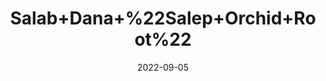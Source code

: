 ---
title: 'Salab+Dana+%22Salep+Orchid+Root%22'
date: '2022-09-05' 
metatag: '' 
inventory: '0' 
draft: false 
# meta description 
shortDescripton: ''
description: 'Herb'
longdescription: ''
featured: True
# product Price
price: '30.0'
# Product Short Description
shortDescription: ''
productID: '96FC641A-0E2D-ED11-9968-005056B3A416'
type: 'products'
category: 'Herb' 
thumnailproduct: 'https://aminsaddiquidawakhana.eralive.net/images/products/96FC641A-0E2D-ED11-9968-005056B3A4161.png' 
images:
  - image: 'images/products/96FC641A-0E2D-ED11-9968-005056B3A4161.png'  
Variants:
---